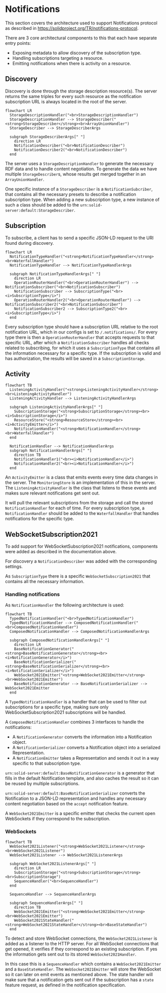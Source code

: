# Notifications

This section covers the architecture used to support Notifications protocol
as described in <https://solidproject.org/TR/notifications-protocol>.

There are 3 core architectural components to this that each have separate entry points:

* Exposing metadata to allow discovery of the subscription type.
* Handling subscriptions targeting a resource.
* Emitting notifications when there is activity on a resource.

## Discovery

Discovery is done through the storage description resource(s).
The server returns the same triples for every such resource
as the notification subscription URL is always located in the root of the server.

```mermaid
flowchart LR
  StorageDescriptionHandler("<br>StorageDescriptionHandler")
  StorageDescriptionHandler --> StorageDescriber("<strong>StorageDescriber</strong><br>ArrayUnionHandler")
  StorageDescriber --> StorageDescriberArgs

  subgraph StorageDescriberArgs[" "]
    direction LR
    NotificationDescriber("<br>NotificationDescriber")
    NotificationDescriber2("<br>NotificationDescriber")
  end
```

The server uses a `StorageDescriptionHandler` to generate the necessary RDF data
and to handle content negotiation.
To generate the data we have multiple `StorageDescriber`s,
whose results get merged together in an `ArrayUnionHandler`.

One specific instance of a `StorageDescriber` is a `NotificationSubcriber`,
that contains all the necessary presets to describe a notification subscription type.
When adding a new subscription type,
a new instance of such a class should be added to the `urn:solid-server:default:StorageDescriber`.

## Subscription

To subscribe, a client has to send a specific JSON-LD request to the URl found during discovery.

```mermaid
flowchart LR
  NotificationTypeHandler("<strong>NotificationTypeHandler</strong><br>WaterfallHandler")
  NotificationTypeHandler --> NotificationTypeHandlerArgs

  subgraph NotificationTypeHandlerArgs[" "]
    direction LR
    OperationRouterHandler("<br>OperationRouterHandler") --> NotificationSubscriber("<br>NotificationSubscriber")
    NotificationSubscriber --> SubscriptionType("<br><i>SubscriptionType</i>")
    OperationRouterHandler2("<br>OperationRouterHandler") --> NotificationSubscriber2("<br>NotificationSubscriber")
    NotificationSubscriber2 --> SubscriptionType2("<br><i>SubscriptionType</i>")
  end
```

Every subscription type should have a subscription URL relative to the root notification URL,
which in our configs is set to `/.notifications/`.
For every type there is then a `OperationRouterHandler` that accepts requests to that specific URL,
after which a `NotificationSubscriber` handles all checks related to subscribing,
for which it uses a `SubscriptionType` that contains all the information necessary for a specific type.
If the subscription is valid and has authorization, the results will be saved in a `SubscriptionStorage`.

## Activity

```mermaid
flowchart TB
  ListeningActivityHandler("<strong>ListeningActivityHandler</strong><br>ListeningActivityHandler")
  ListeningActivityHandler --> ListeningActivityHandlerArgs

  subgraph ListeningActivityHandlerArgs[" "]
    SubscriptionStorage("<strong>SubscriptionStorage</strong><br><i>SubscriptionStorage</i>")
    ResourceStore("<strong>ResourceStore</strong><br><i>ActivityEmitter</i>")
    NotificationHandler("<strong>NotificationHandler</strong><br>WaterfallHandler")
  end
  
  NotificationHandler --> NotificationHandlerArgs
  subgraph NotificationHandlerArgs[" "]
    direction TB
    NotificationHandler1("<br><i>NotificationHandler</i>")
    NotificationHandler2("<br><i>NotificationHandler</i>")
  end
```

An `ActivityEmitter` is a class that emits events every time data changes in the server.
The `MonitoringStore` is an implementation of this in the server.
The `ListeningActivityHandler` is the class that listens to these events
and makes sure relevant notifications get sent out.

It will pull the relevant subscriptions from the storage and call the stored `NotificationHandler` for each of time.
For every subscription type, a `NotificationHandler` should be added to the `WaterfallHandler`
that handles notifications for the specific type.

## WebSocketSubscription2021

To add support for WebSocketSubscription2021 notifications,
components were added as described in the documentation above.

For discovery a `NotificationDescriber` was added with the corresponding settings.

As `SubscriptionType` there is a specific `WebSocketSubscription2021` that contains all the necessary information.

### Handling notifications

As `NotificationHandler` the following architecture is used:

```mermaid
flowchart TB
  TypedNotificationHandler("<br>TypedNotificationHandler")
  TypedNotificationHandler --> ComposedNotificationHandler("<br>ComposedNotificationHandler")
  ComposedNotificationHandler --> ComposedNotificationHandlerArgs

  subgraph ComposedNotificationHandlerArgs[" "]
    direction LR
    BaseNotificationGenerator("<strong>BaseNotificationGenerator</strong><br><i>NotificationGenerator</i>")
    BaseNotificationSerializer("<strong>BaseNotificationSerializer</strong><br><i>NotificationSerializer</i>")
    WebSocket2021Emitter("<strong>WebSocket2021Emitter</strong><br>WebSocket2021Emitter")
    BaseNotificationGenerator --> BaseNotificationSerializer --> WebSocket2021Emitter
  end
```

A `TypedNotificationHandler` is a handler that can be used to filter out subscriptions for a specific type,
making sure only WebSocketSubscription2021 subscriptions will be handled.

A `ComposedNotificationHandler` combines 3 interfaces to handle the notifications:

* A `NotificationGenerator` converts the information into a Notification object.
* A `NotificationSerializer` converts a Notification object into a serialized Representation.
* A `NotificationEmitter` takes a Representation and sends it out in a way specific to that subscription type.

`urn:solid-server:default:BaseNotificationGenerator` is a generator that fills in the default Notification template,
and also caches the result so it can be reused by multiple subscriptions.

`urn:solid-server:default:BaseNotificationSerializer` converts the Notification to a JSON-LD representation
and handles any necessary content negotiation based on the `accept` notification feature.

A `WebSocket2021Emitter` is a specific emitter that checks the current open WebSockets
if they correspond to the subscription.

### WebSockets

```mermaid
flowchart TB
  WebSocket2021Listener("<strong>WebSocket2021Listener</strong><br>WebSocket2021Listener")
  WebSocket2021Listener --> WebSocket2021ListenerArgs

  subgraph WebSocket2021ListenerArgs[" "]
    direction LR
    SubscriptionStorage("<strong>SubscriptionStorage</strong><br>SubscriptionStorage")
    SequenceHandler("<br>SequenceHandler")
  end
  
  SequenceHandler --> SequenceHandlerArgs
  
  subgraph SequenceHandlerArgs[" "]
    direction TB
    WebSocket2021Emitter("<strong>WebSocket2021Emitter</strong><br>WebSocket2021Emitter")
    WebSocket2021StateHandler("<strong>WebSocket2021StateHandler</strong><br>BaseStateHandler")
  end
```

To detect and store WebSocket connections, the `WebSocket2021Listener` is added as a listener to the HTTP server.
For all WebSocket connections that get opened, it verifies if they correspond to an existing subscription.
If yes the information gets sent out to its stored `WebSocket2021Handler`.

In this case this is a `SequenceHandler` which contains a `WebSocket2021Emitter` and a `BaseStateHandler`.
The `WebSocket2021Emitter` will store the WebSocket so it can later on emit events as mentioned above.
The state handler will make sure that a notification gets sent out if the subscription has a `state` feature request,
as defined in the notification specification.
